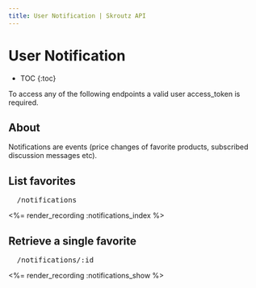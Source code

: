 ```yaml
---
title: User Notification | Skroutz API
---
```


# User Notification

* TOC
{:toc}

To access any of the following endpoints a valid user access_token is required.

## About

Notifications are events (price changes of favorite products,
subscribed discussion messages etc).

## List favorites 

<pre class="terminal">
  /notifications
</pre>

<%= render_recording :notifications_index %>

## Retrieve a single favorite 

<pre class="terminal">
  /notifications/:id
</pre>

<%= render_recording :notifications_show %>
